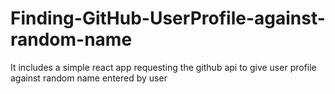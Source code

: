 # Finding-GitHub-UserProfile-against-random-name
It includes a simple react app requesting the github api to give user profile against random name entered by user
